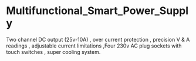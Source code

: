 # Multifunctional_Smart_Power_Supply
Two channel DC output (25v-10A) , over current protection , precision V &amp; A readings , adjustable current limitations ,Four 230v AC plug sockets with touch switches , super cooling system.
